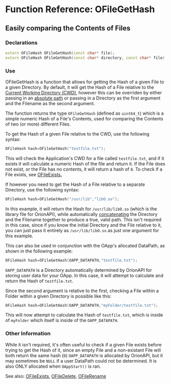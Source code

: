 # Function Reference: OFileGetHash
## Easily comparing the Contents of Files

### Declarations
```cpp
extern OFileHash OFileGetHash(const char* file);
extern OFileHash OFileGetHash(const char* directory, const char* file);
```
### Use
OFileGetHash is a function that allows for getting the Hash of a given File to a given Directory.
By default, it will get the Hash of a File relative to the [Current Working Directory (CWD)](https://en.wikipedia.org/wiki/Working_directory),
however this can be overriden by either passing in an [absolute path](https://www.lifewire.com/absolute-and-relative-paths-3466467)
or passing in a Directory as the first argument and the Filename as the second argument.

The function returns the type `OFileGetHash` (defined as `uint64_t`) which is a simple numeric Hash of a File's Contents,
used for comparing the Contents of two (or more) different Files.

To get the Hash of a given File relative to the CWD, use the following syntax:
```cpp
OFileHash hash=OFileGetHash("testfile.txt");
```
This will check the Application's CWD for a file called `testfile.txt`, and if it exists it will calculate a numeric Hash of the file and return it.
If the File does not exist, or the File has no contents, it will return a hash of `0`. To check if a File exists, see [OFileExists.](https://github.com/RosettaHS/OrionAPI/blob/main/docs/Function%20Reference/OFileExists.md)

If however you need to get the Hash of a File relative to a separate Directory, use the following syntax:
```cpp
OFileHash hash=OFileGetHash("/usr/lib","libO.so");
```
In this example, it will return the Hash for `/usr/lib/libO.so` (which is the library file for OrionAPI), while automatically [concatenating](https://www.thefreedictionary.com/concatenating) the Directory and the Filename together to produce a true, valid path.
This isn't required in this case, since if you know the initial Directory and the File relative to it, you can just pass it entirely as `/usr/lib/libO.so` as just one argument for this example.

This can also be used in conjunction with the OApp's allocated DataPath, as shown in the following example:
```cpp
OFileHash hash=OFileGetHash(OAPP_DATAPATH,"testfile.txt");
```
`OAPP_DATAPATH` is a Directory automatically determined by OrionAPI for storing user data for your OApp. In this case, it will attempt to calculate and return the Hash of `testfile.txt`.

Since the second argument is relative to the first, checking a File within a Folder within a given Directory is possible like this:
```cpp
OFileHash hash=OFileGetHash(OAPP_DATAPATH,"myFolder/testfile.txt");
```
This will now attempt to calculate the Hash of `testfile.txt`, which is inside of `myFolder` which itself is inside of the `OAPP_DATAPATH`.

### Other Information
While it isn't required, it's often useful to check if a given File exists before trying to get the Hash of it, since an empty File and a non-existant File will both return the same hash (`0`)
`OAPP_DATAPATH` is allocated by OrionAPI, but it may sometimes be `NULL` if a user DataPath could not be determined. It is also ONLY allocated when `OAppStart()` is ran.

See also:
[OFileExists](https://github.com/RosettaHS/OrionAPI/blob/main/docs/Function%20Reference/OFileExists.md),
[OFileDelete](https://github.com/RosettaHS/OrionAPI/blob/main/docs/Function%20Reference/OFileDelete.md),
[OFileRename](https://github.com/RosettaHS/OrionAPI/blob/main/docs/Function%20Reference/OFileRename.md)
